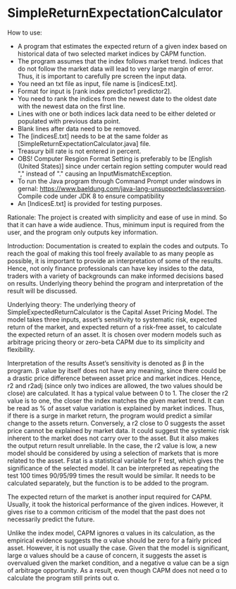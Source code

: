 # SimpleReturnExpectationCalculator

How to use: 
- A program that estimates the expected return of a given index based on historical data of two selected market indices by CAPM function.
- The program assumes that the index follows market trend. Indices that do not follow the market data will lead to very large margin of error. Thus, it is important to carefully pre screen the input data. 
- You need an txt file as input, file name is [indicesE.txt].
- Format for input is [rank index predictor1 predictor2].
- You need to rank the indices from the newest date to the oldest date with the newest data on the first line.
- Lines with one or both indices lack data need to be either deleted or populated with previous data point. 
- Blank lines after data need to be removed.
- The [indicesE.txt] needs to be at the same folder as [SimpleReturnExpectationCalculator.java] file.
- Treasury bill rate is not entered in percent.
- OBS! Computer Resgion Format Setting is preferably to be [English (United States)] since under certain region setting computer would read "," instead of "." causing an InputMismatchException.
- To run the Java program through Command Prompt under windows in gernal: https://www.baeldung.com/java-lang-unsupportedclassversion. Compile code under JDK 8 to ensure compatibility
- An [IndicesE.txt] is provided for testing purposes.

Rationale:
  The project is created with simplicity and ease of use in mind. So that it can have a wide audience. Thus, minimum input is required from the user, and the program only outputs key information.

Introduction:
  Documentation is created to explain the codes and outputs. To reach the goal of making this tool freely available to as many people as possible, it is important to provide an interpretation of some of the results. Hence, not only finance professionals can have key insides to the data, traders with a variety of backgrounds can make informed decisions based on results. Underlying theory behind the program and interpretation of the result will be discussed. 

Underlying theory:
  The underlying theory of SimpleExpectedReturnCalculator is the Capital Asset Pricing Model. The model takes three inputs, asset’s sensitivity to systematic risk, expected return of the market, and expected return of a risk-free asset, to calculate the expected return of an asset. It is chosen over modern models such as arbitrage pricing theory or zero-beta CAPM due to its simplicity and flexibility.

Interpretation of the results
  Asset’s sensitivity is denoted as β in the program.  β value by itself does not have any meaning, since there could be a drastic price difference between asset price and market indices. Hence, r2 and r2adj (since only two indices are allowed, the two values should be close) are calculated. It has a typical value between 0 to 1. The closer the r2 value is to one, the closer the index matches the given market trend. It can be read as % of asset value variation is explained by market indices. Thus, if there is a surge in market return, the program would predict a similar change to the assets return. Conversely, a r2 close to 0 suggests the asset price cannot be explained by market data. It could suggest the systemic risk inherent to the market does not carry over to the asset. But it also makes the output return result unreliable. In the case, the r2 value is low, a new model should be considered by using a selection of markets that is more related to the asset. Fstat is a statistical variable for F test, which gives the significance of the selected model. It can be interpreted as repeating the test 100 times 90/95/99 times the result would be similar. It needs to be calculated separately, but the function is to be added to the program.

  The expected return of the market is another input required for CAPM. Usually, it took the historical performance of the given indices. However, it gives rise to a common criticism of the model that the past does not necessarily predict the future.  

  Unlike the index model, CAPM ignores α values in its calculation, as the empirical evidence suggests the α value should be zero for a fairly priced asset. However, it is not usually the case. Given that the model is significant, large α values should be a cause of concern, it suggests the asset is overvalued given the market condition, and a negative α value can be a sign of arbitrage opportunity. As a result, even though CAPM does not need α to calculate the program still prints out α.

